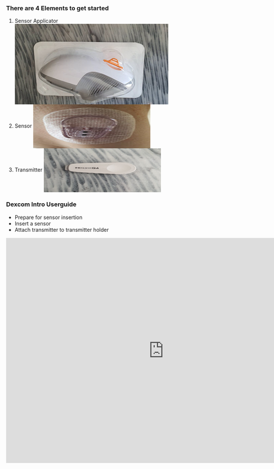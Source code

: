 ### There are 4 Elements to get started

1. Sensor Applicator
<img width="420" height="220" border="0" align="center"  src="../../img/Dexcom/Sensor Applicator_20220811_135041_2.jpg" title="Sensor Applicator"/></a>	
2.  Sensor
<img width="320" height="120" border="0" align="center"  src="../../img/Dexcom/Sensor_20220811_160x269.jpg" title="Sensor"/></a>	
3.  Transmitter
<img width="320" height="120" border="0" align="center"  src="../../img/Dexcom/Transmitter_20220811_460x486.jpg" title="Transmitter"/></a>


### Dexcom Intro Userguide

* Prepare for sensor insertion <br>
* Insert a sensor <br>
* Attach transmitter to transmitter holder 



<iframe id="video29564" width="860" height="615" src="https://www.youtube.com/embed/1MRU6_GTEtg" frameborder="0" allow="accelerometer; autoplay; encrypted-media; gyroscope; picture-in-picture" allowfullscreen="allowfullscreen">
</iframe>
